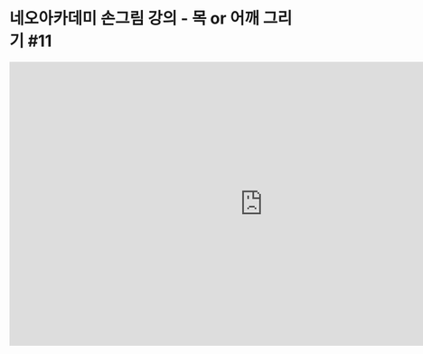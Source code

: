 # 네오아카데미 손그림 강의 - 목 or 어깨 그리기 #11
<iframe width="895" height="503" src="https://www.youtube.com/embed/1JFx4P-x6V4?list=PLmrVWPFHf_oG1Im06PQ7hAGe8cLjRr_b5" title="네오아카데미 손그림 강의 - 목 or 어깨 그리기 #11" frameborder="0" allow="accelerometer; autoplay; clipboard-write; encrypted-media; gyroscope; picture-in-picture" allowfullscreen></iframe>